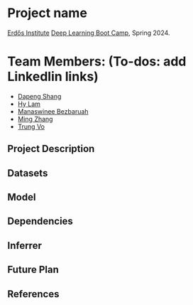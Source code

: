 # Project name
[Erdős Institute](https://www.erdosinstitute.org/) [Deep Learning Boot Camp](https://www.erdosinstitute.org/programs/spring-2024/deep-learning), Spring 2024.

# Team Members: (To-dos: add Linkedlin links)
- [Dapeng Shang](https://www.linkedin.com/in/dapeng-shang-654316105/)
- [Hy Lam](https://www.linkedin.com/in/hy-p-g-lam-26531b1a6/)
- [Manaswinee Bezbaruah]()
- [Ming Zhang]()
- [Trung Vo](https://www.linkedin.com/in/btrungvo/)

## Project Description

## Datasets

## Model

## Dependencies

## Inferrer

## Future Plan

## References
